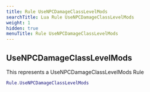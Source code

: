 ```yaml
---
title: Rule UseNPCDamageClassLevelMods
searchTitle: Lua Rule UseNPCDamageClassLevelMods
weight: 1
hidden: true
menuTitle: Rule UseNPCDamageClassLevelMods
---
```

## UseNPCDamageClassLevelMods

This represents a UseNPCDamageClassLevelMods Rule
```lua
Rule.UseNPCDamageClassLevelMods
```